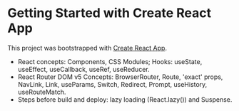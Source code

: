 # Getting Started with Create React App

This project was bootstrapped with [Create React App](https://github.com/facebook/create-react-app).

- React concepts: Components, CSS Modules; Hooks: useState, useEffect, useCallback, useRef, useReducer.
- React Router DOM v5 Concepts: BrowserRouter, Route, 'exact' props, NavLink, Link, useParams, Switch, Redirect, Prompt, useHistory, useRouteMatch.
- Steps before build and deploy: lazy loading (React.lazy()) and Suspense.
